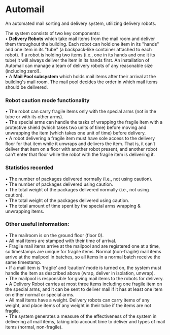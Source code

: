 # Automail
An automated mail sorting and delivery system, utilizing delivery robots.

The system consists of two key components:  
• **Delivery Robots** which take mail items from the mail room and deliver them throughout the building. Each robot can hold one item in its "hands" and one item in its "tube" (a backpack-like container attached to each robot). If a robot is holding two items (i.e., one in its hands and one it its tube) it will always deliver the item in its hands first. An installation of Automail can manage a team of delivery robots of any reasonable size (including zero!).  
• A **Mail Pool subsystem** which holds mail items after their arrival at the building's mail room. The mail pool decides the order in which mail items should be delivered.  

### Robot caution mode functionality  
• The robot can carry fragile items only with the special arms (not in the tube or with its other arms).  
• The special arms can handle the tasks of wrapping the fragile item with a protective shield (which takes two units of time) before moving and unwrapping the item (which takes one unit of time) before delivery.  
• A robot delivering a fragile item must have sole access to the delivery floor for that item while it unwraps and delivers the item. That is, it can’t deliver that item on a floor with another robot present, and another robot can’t enter that floor while the robot with the fragile item is delivering it.  

### Statistics recorded  
• The number of packages delivered normally (i.e., not using caution).  
• The number of packages delivered using caution.  
• The total weight of the packages delivered normally (i.e., not using caution).  
• The total weight of the packages delivered using caution.  
• The total amount of time spent by the special arms wrapping & unwrapping items.  

### Other useful information:  
• The mailroom is on the ground floor (floor 0).  
• All mail items are stamped with their time of arrival.  
• Fragile mail items arrive at the mailpool and are registered one at a time, so timestamps are unique for fragile items. Normal (non-fragile) mail items arrive at the mailpool in batches, so all items in a normal batch receive the same timestamp.  
• If a mail item is ‘fragile’ and ‘caution’ mode is turned on, the system must handle the item as described above (wrap, deliver in isolation, unwrap).  
• The mailpool is responsible for giving mail items to the robots for delivery.  
• A Delivery Robot carries at most three items including one fragile item on the special arms, and it can be sent to deliver mail if it has at least one item on either normal or special arms.  
• All mail items have a weight. Delivery robots can carry items of any weight, and place items of any weight in their tube if the items are not fragile.  
• The system generates a measure of the effectiveness of the system in delivering all mail items, taking into account time to deliver and types of mail items (normal, non-fragile).  
